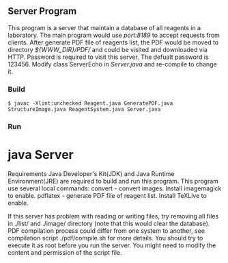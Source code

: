 ## Server Program
This program is a server that maintain a database of all reagents in a laboratory. The main program would use *port:8189* to accept requests from clients. After generate PDF file of reagents list, the PDF would be moved to directory *${WWW_DIR}/PDF/* and could be visited and downloaded via HTTP. Password is required to visit this server. The defualt password is 123456. Modify class ServerEcho in *Server.java* and re-compile to change it.

### Build
`$ javac -Xlint:unchecked Reagent.java GeneratePDF.java StructureImage.java ReagentSystem.java Server.java`

### Run
# java Server

Requirements
Java Developer's Kit(JDK) and Java Runtime Environment(JRE) are required to build and run this program.
This program use several local commands:
convert - convert images. Install imagemagick to enable.
pdflatex - generate PDF file of reagent list. Install TeXLive to enable.

If this server has problem with reading or writing files, try removing all files in ./list/ and ./image/ directory (note that this would clear the database). PDF compilation process could differ from one system to another, see compilation script ./pdf/compile.sh for more details. You should try to execute it as root before you run the server. You might need to modify the content and permission of the script file.
